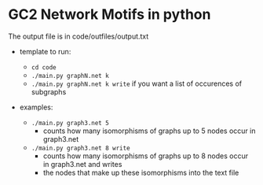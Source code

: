 # GC2 Network Motifs in python

The output file is in code/outfiles/output.txt

- template to run:
    - `cd code`
    - `./main.py graphN.net k`
    - `./main.py graphN.net k write` if you want a list of occurences of subgraphs

- examples:
    - `./main.py graph3.net 5`
        - counts how many isomorphisms of graphs up to 5  nodes occur in graph3.net
    - `./main.py graph3.net 8 write`
        - counts how many isomorphisms of graphs up to 8  nodes occur in graph3.net and writes
        - the nodes that make up these isomorphisms into the text file